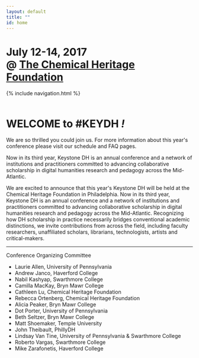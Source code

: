 ```yaml
---
layout: default
title: ""
id: home
---
```


# July 12-14, 2017<br/>@ [The Chemical Heritage Foundation](https://www.chemheritage.org/)

<div class="site-nav">{% include navigation.html %}</div>
<br/>

# WELCOME to **#KEYDH** *!*

We are so thrilled you could join us. For more information about this year's conference please visit our schedule and FAQ pages.

Now in its third year, Keystone DH is an annual conference and a network of institutions and practitioners committed to advancing collaborative scholarship in digital humanities research and pedagogy across the Mid-Atlantic.

<p class="hidden">We are excited to announce that this year's Keystone DH will be held at the Chemical Heritage Foundation in Philadelphia. Now in its third year, Keystone DH is an annual conference and a network of institutions and practitioners committed to advancing collaborative scholarship in digital humanities research and pedagogy across the Mid-Atlantic. Recognizing how DH scholarship in practice necessarily bridges conventional academic distinctions, we invite contributions from across the field, including faculty researchers, unaffiliated scholars, librarians, technologists, artists and critical-makers.
</p>

---
Conference Organizing Committee

- Laurie Allen, University of Pennsylvania
- Andrew Janco, Haverford College
- Nabil Kashyap, Swarthmore College
- Camilla MacKay, Bryn Mawr College
- Cathleen Lu, Chemical Heritage Foundation
- Rebecca Ortenberg, Chemical Heritage Foundation
- Alicia Peaker, Bryn Mawr College
- Dot Porter, University of Pennsylvania
- Beth Seltzer, Bryn Mawr College
- Matt Shoemaker, Temple University
- John Theibault, PhillyDH
- Lindsay Van Tine, University of Pennsylvania & Swarthmore College
- Roberto Vargas, Swarthmore College
- Mike Zarafonetis, Haverford College
